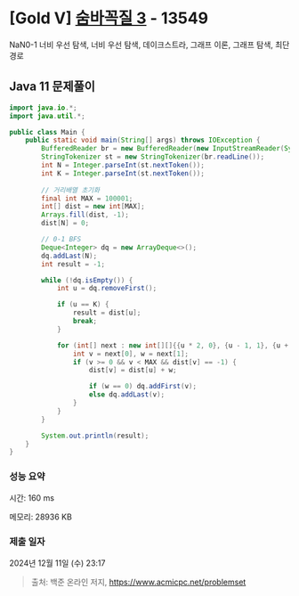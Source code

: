 # [Gold V] [숨바꼭질 3](https://www.acmicpc.net/problem/13549) - 13549 

NaN0-1 너비 우선 탐색, 너비 우선 탐색, 데이크스트라, 그래프 이론, 그래프 탐색, 최단 경로

## Java 11 문제풀이

```Java 11
import java.io.*;
import java.util.*;

public class Main {
    public static void main(String[] args) throws IOException {
        BufferedReader br = new BufferedReader(new InputStreamReader(System.in));
        StringTokenizer st = new StringTokenizer(br.readLine());
        int N = Integer.parseInt(st.nextToken());
        int K = Integer.parseInt(st.nextToken());
        
        // 거리배열 초기화
        final int MAX = 100001;
        int[] dist = new int[MAX];
        Arrays.fill(dist, -1);
        dist[N] = 0;

        // 0-1 BFS
        Deque<Integer> dq = new ArrayDeque<>();
        dq.addLast(N);
        int result = -1;

        while (!dq.isEmpty()) {
            int u = dq.removeFirst();

            if (u == K) {
                result = dist[u];
                break;
            }

            for (int[] next : new int[][]{{u * 2, 0}, {u - 1, 1}, {u + 1, 1}}) {
                int v = next[0], w = next[1];
                if (v >= 0 && v < MAX && dist[v] == -1) {
                    dist[v] = dist[u] + w;

                    if (w == 0) dq.addFirst(v);
                    else dq.addLast(v);
                }
            }
        }

        System.out.println(result);
    }
}
```

### 성능 요약

시간: 160 ms

메모리: 28936 KB

### 제출 일자

2024년 12월 11일 (수) 23:17

> 출처: 백준 온라인 저지, https://www.acmicpc.net/problemset 

